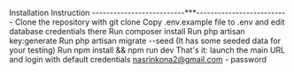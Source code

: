 
Installation Instruction
--------------------------***--------------------------
Clone the repository with git clone
Copy .env.example file to .env and edit database credentials there
Run composer install
Run php artisan key:generate
Run php artisan migrate --seed (It has some seeded data for your testing)
Run npm install && npm run dev
That's it: launch the main URL and login with default credentials nasrinkona2@gmail.com - password